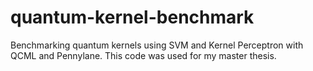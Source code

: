 # quantum-kernel-benchmark
Benchmarking quantum kernels using SVM and Kernel Perceptron with QCML and Pennylane. This code was used for my master thesis.

